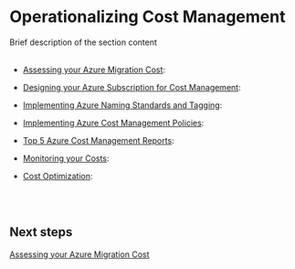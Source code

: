 # Operationalizing Cost Management
Brief description of the section content
<br />
<br />

<Navigation>
  
- [Assessing your Azure Migration Cost](New-3.1-Assessing-your-Azure-migration-cost.md):  

- [Designing your Azure Subscription for Cost Management](New-3.2-Designing-your-Azure-subscription-for-cost-management.md):  
- [Implementing Azure Naming Standards and Tagging](New-3.3-Implementing-Azure-naming-standards-and-tagging.md):  
- [Implementing Azure Cost Management Policies](New-3.4-Implementing-Azure-cost-management-policies.md):  
- [Top 5 Azure Cost Management Reports](New-3.5-Top-5-Azure-cost-management-reports.md):  
- [Monitoring your Costs](New-3.6-Monitoring-your-costs.md):  
- [Cost Optimization](New-3.7-Cost-Optimization.md):  
<br />
<br />
  
## Next steps
[Assessing your Azure Migration Cost](New-3.1-Assessing-your-Azure-migration-cost.md)
